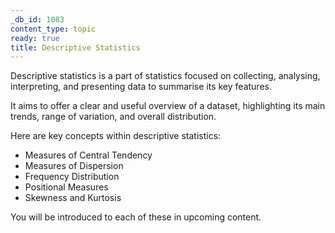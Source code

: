 ```yaml
---
_db_id: 1083
content_type: topic
ready: true
title: Descriptive Statistics
---
```


Descriptive statistics is a part of statistics focused on collecting, analysing, interpreting, and presenting data to summarise its key features. 

It aims to offer a clear and useful overview of a dataset, highlighting its main trends, range of variation, and overall distribution. 

Here are key concepts within descriptive statistics:
- Measures of Central Tendency
- Measures of Dispersion
- Frequency Distribution
- Positional Measures
- Skewness and Kurtosis

You will be introduced to each of these in upcoming content.
